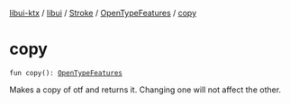 [libui-ktx](../../../index.md) / [libui](../../index.md) / [Stroke](../index.md) / [OpenTypeFeatures](index.md) / [copy](./copy.md)

# copy

`fun copy(): `[`OpenTypeFeatures`](index.md)

Makes a copy of otf and returns it. Changing one will not affect the other.

